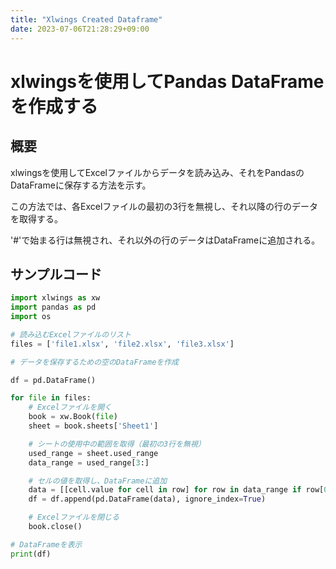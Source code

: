 ```yaml
---
title: "Xlwings Created Dataframe"
date: 2023-07-06T21:28:29+09:00
---
```


#  xlwingsを使用してPandas DataFrameを作成する

## 概要
xlwingsを使用してExcelファイルからデータを読み込み、それをPandasのDataFrameに保存する方法を示す。

この方法では、各Excelファイルの最初の3行を無視し、それ以降の行のデータを取得する。

'#'で始まる行は無視され、それ以外の行のデータはDataFrameに追加される。

## サンプルコード
```python
import xlwings as xw
import pandas as pd
import os

# 読み込むExcelファイルのリスト
files = ['file1.xlsx', 'file2.xlsx', 'file3.xlsx']

# データを保存するための空のDataFrameを作成

df = pd.DataFrame()

for file in files:
    # Excelファイルを開く
    book = xw.Book(file)
    sheet = book.sheets['Sheet1']

    # シートの使用中の範囲を取得（最初の3行を無視）
    used_range = sheet.used_range
    data_range = used_range[3:]

    # セルの値を取得し、DataFrameに追加
    data = [[cell.value for cell in row] for row in data_range if row[0].value is None or not str(row[0].value).startswith('#')]
    df = df.append(pd.DataFrame(data), ignore_index=True)

    # Excelファイルを閉じる
    book.close()

# DataFrameを表示
print(df)
```
